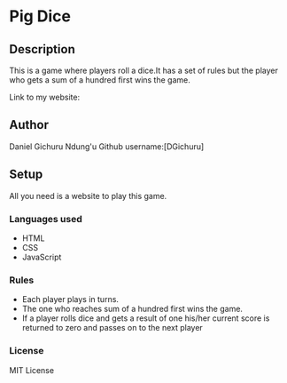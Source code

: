 # Pig Dice
## Description
 This is a game where players roll a dice.It has a set of rules but the player who gets a sum of a hundred first wins the game.

 Link to my website:
## Author
 Daniel Gichuru Ndung'u 
 Github username:[DGichuru]
 ## Setup
  All you need is a website to play this game.
### Languages used
* HTML
* CSS
* JavaScript
### Rules
* Each player plays in turns.
* The one who reaches sum of a hundred first wins the game.
* If a player rolls dice and gets a result of one his/her current score is returned to zero and passes on to the next player
### License
MIT License